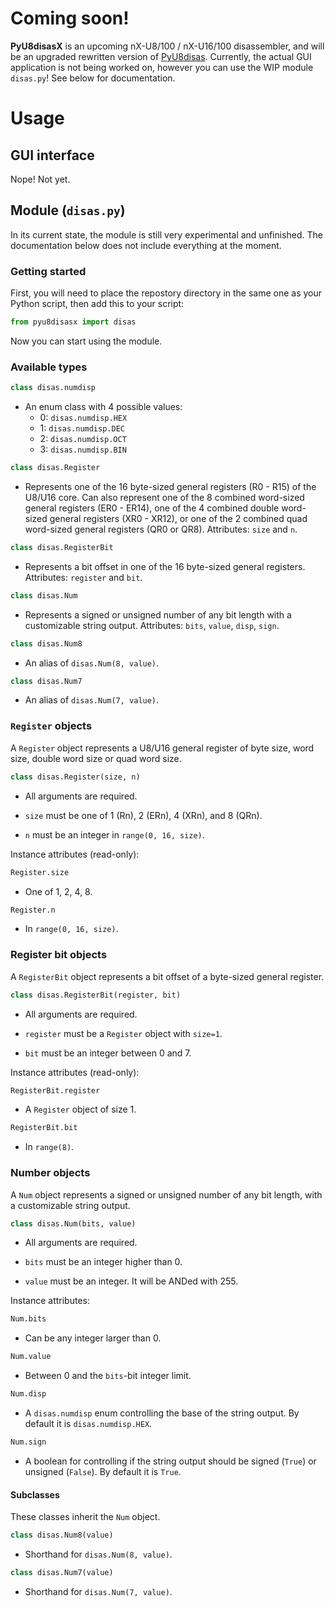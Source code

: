 # Coming soon!
**PyU8disasX** is an upcoming nX-U8/100 / nX-U16/100 disassembler, and will be an upgraded rewritten version of [PyU8disas](https://github.com/gamingwithevets/pyu8disas).
Currently, the actual GUI application is not being worked on, however you can use the WIP module `disas.py`! See below for documentation.

# Usage
## GUI interface
Nope! Not yet.

## Module (`disas.py`)
In its current state, the module is still very experimental and unfinished. The documentation below does not include everything at the moment.

### Getting started
First, you will need to place the repostory directory in the same one as your Python script, then add this to your script:
```python
from pyu8disasx import disas
```
Now you can start using the module.

### Available types
```python
class disas.numdisp
```
+ An enum class with 4 possible values:
	- 0: `disas.numdisp.HEX`
	- 1: `disas.numdisp.DEC`
	- 2: `disas.numdisp.OCT`
	- 3: `disas.numdisp.BIN`

```python
class disas.Register
```
+ Represents one of the 16 byte-sized general registers (R0 - R15) of the U8/U16 core. Can also represent one of the 8 combined word-sized general registers (ER0 - ER14), one of the 4 combined double word-sized general registers (XR0 - XR12), or one of the 2 combined quad word-sized general registers (QR0 or QR8). Attributes: `size` and `n`.

```python
class disas.RegisterBit
```
+ Represents a bit offset in one of the 16 byte-sized general registers. Attributes: `register` and `bit`.

```python
class disas.Num
```
+ Represents a signed or unsigned number of any bit length with a customizable string output. Attributes: `bits`, `value`, `disp`, `sign`.

```python
class disas.Num8
```
+ An alias of `disas.Num(8, value)`.

```python
class disas.Num7
```
+ An alias of `disas.Num(7, value)`.

### `Register` objects
A `Register` object represents a U8/U16 general register of byte size, word size, double word size or quad word size.

```python
class disas.Register(size, n)
```
+ All arguments are required.

+ `size` must be one of 1 (Rn), 2 (ERn), 4 (XRn), and 8 (QRn).

+ `n` must be an integer in `range(0, 16, size)`.

Instance attributes (read-only):
```python
Register.size
```
+ One of 1, 2, 4, 8.
```python
Register.n
```
+ In `range(0, 16, size)`.

### Register bit objects
A `RegisterBit` object represents a bit offset of a byte-sized general register.

```python
class disas.RegisterBit(register, bit)
```
+ All arguments are required.

+ `register` must be a `Register` object with `size=1`.

+ `bit` must be an integer between 0 and 7.

Instance attributes (read-only):
```python
RegisterBit.register
```
+ A `Register` object of size 1.
```python
RegisterBit.bit
```
+ In `range(8)`.

### Number objects
A `Num` object represents a signed or unsigned number of any bit length, with a customizable string output.

```python
class disas.Num(bits, value)
```
+ All arguments are required.

+ `bits` must be an integer higher than 0.

+ `value` must be an integer. It will be ANDed with 255.

Instance attributes:
```python
Num.bits
```
+ Can be any integer larger than 0.

```python
Num.value
```
+ Between 0 and the `bits`-bit integer limit.

```python
Num.disp
```
+ A `disas.numdisp` enum controlling the base of the string output. By default it is `disas.numdisp.HEX`.

```python
Num.sign
```
+ A boolean for controlling if the string output should be signed (`True`) or unsigned (`False`). By default it is `True`.

#### Subclasses
These classes inherit the `Num` object.

```python
class disas.Num8(value)
```
+ Shorthand for `disas.Num(8, value)`.

```python
class disas.Num7(value)
```
+ Shorthand for `disas.Num(7, value)`.
